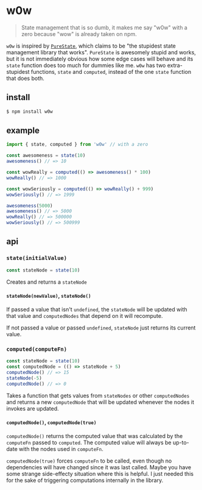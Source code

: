 # w0w

> State management that is so dumb, it makes me say "w0w" with a zero because "wow" is already taken on npm.

`w0w` is inspired by [`PureState`](https://github.com/MaiaVictor/PureState), which claims to be "the stupidest state management library that works". `PureState` is awesomely stupid and works, but it is not immediately obvious how some edge cases will behave and its `state` function does too much for dummies like me. `w0w` has two extra-stupidest functions, `state` and `computed`, instead of the one `state` function that does both.

## install

```sh
$ npm install w0w
```

## example

```js
import { state, computed } from 'w0w' // with a zero

const awesomeness = state(10)
awesomeness() // => 10

const wowReally = computed(() => awesomeness() * 100)
wowReally() // => 1000

const wowSeriously = computed(() => wowReally() + 999)
wowSeriously() // => 1999

awesomeness(5000)
awesomeness() // => 5000
wowReally() // => 500000
wowSeriously() // => 500999
```

## api

### `state(initialValue)`

```js
const stateNode = state(10)
```

Creates and returns a `stateNode`

#### `stateNode(newValue)`, `stateNode()`

If passed a value that isn't `undefined`, the `stateNode` will be updated with that value and `computedNodes` that depend on it will recompute.

If not passed a value or passed `undefined`, `stateNode` just returns its current value.

### `computed(computeFn)`

```js
const stateNode = state(10)
const computedNode = (() => stateNode + 5)
computedNode() // => 15
stateNode(-5)
computedNode() // => 0
```

Takes a function that gets values from `stateNodes` or other `computedNodes` and returns a new `computedNode` that will be updated whenever the nodes it invokes are updated.

#### `computedNode()`, `computedNode(true)`

`computedNode()` returns the computed value that was calculated by the `computeFn` passed to `computed`. The computed value will always be up-to-date with the nodes used in `computeFn`.

`computedNode(true)` forces `computeFn` to be called, even though no dependencies will have changed since it was last called. Maybe you have some strange side-effecty situation where this is helpful. I just needed this for the sake of triggering computations internally in the library.
